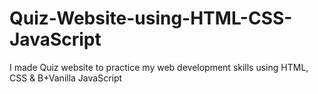 # Quiz-Website-using-HTML-CSS-JavaScript
I made Quiz website to practice my web development skills using HTML, CSS &amp; B+Vanilla JavaScript
